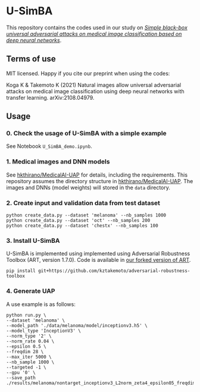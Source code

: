 # U-SimBA

This repository contains the codes used in our study on [*Simple black-box universal adversarial attacks on medical image classification based on deep neural networks*](https://arxiv.org/abs/2108.04979).

## Terms of use
MIT licensed. Happy if you cite our preprint when using the codes:

Koga K & Takemoto K (2021) Natural images allow universal adversarial attacks on medical image classification using deep neural networks with transfer learning. arXiv:2108.04979.

## Usage

### 0. Check the usage of U-SimBA with a simple example
See Notebook `U_SimBA_demo.ipynb`.

### 1. Medical images and DNN models
See [hkthirano/MedicalAI-UAP](https://github.com/hkthirano/MedicalAI-UAP) for details, including the requirements.
This repository assumes the directory structure in [hkthirano/MedicalAI-UAP](https://github.com/hkthirano/MedicalAI-UAP).
The images and DNNs (model weights) will stored in the `data` directory.

### 2. Create input and validation data from test dataset
```
python create_data.py --dataset 'melanoma' --nb_samples 1000
python create_data.py --dataset 'oct' --nb_samples 200
python create_data.py --dataset 'chestx' --nb_samples 100
```

### 3. Install U-SimBA
U-SimBA is implemented using implemented using Adversarial Robustness Toolbox (ART, version 1.7.0). Code is available in [our forked version of ART](https://github.com/kztakemoto/adversarial-robustness-toolbox/blob/main/art/attacks/evasion/universal_simba.py).

```
pip install git+https://github.com/kztakemoto/adversarial-robustness-toolbox
```

### 4. Generate UAP
A use example is as follows:

```
python run.py \
--dataset 'melanoma' \
--model_path './data/melanoma/model/inceptionv3.h5' \
--model_type 'InceptionV3' \
--norm_type '2' \
--norm_rate 0.04 \
--epsilon 0.5 \
--freqdim 28 \
--max_iter 5000 \
--nb_sample 1000 \
--targeted -1 \
--gpu '0' \
--save_path ./results/melanoma/nontarget_inceptionv3_L2norm_zeta4_epsilon05_freqdim28_maxiter5000
```

